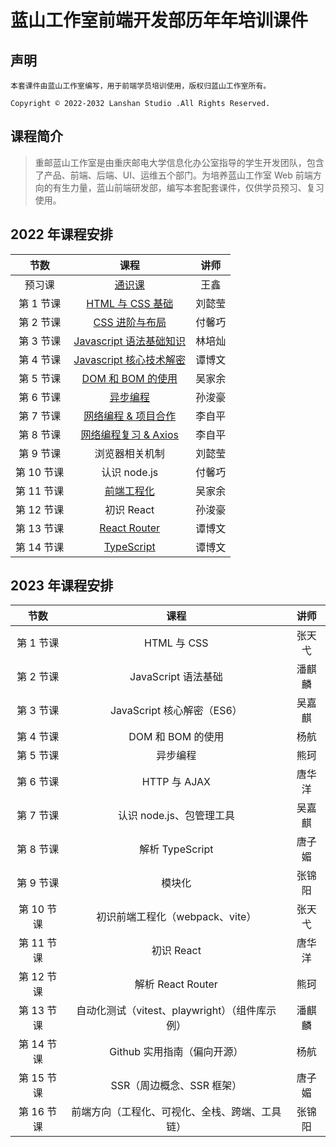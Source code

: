 # 蓝山工作室前端开发部历年年培训课件

## 声明

    本套课件由蓝山工作室编写，用于前端学员培训使用，版权归蓝山工作室所有。

    Copyright © 2022-2032 Lanshan Studio .All Rights Reserved.

## 课程简介

> 重邮蓝山工作室是由重庆邮电大学信息化办公室指导的学生开发团队，包含了产品、前端、后端、UI、运维五个部门。为培养蓝山工作室 Web 前端方向的有生力量，蓝山前端研发部，编写本套配套课件，仅供学员预习、复习使用。

## 2022 年课程安排

|   节数   |          课程           |  讲师  |
| :------: | :---------------------: | :----: |
|  预习课  |         [通识课](https://github.com/LanshanTeam/Courseware-Backend-Go-2022/blob/main/class00-%E9%80%9A%E8%AF%86%E8%AF%BE/READNE.md)          |  王鑫  |
| 第 1 节课 |    [HTML 与 CSS 基础](https://www.yuque.com/u32354906/pcz2r8/muenuh?)     | 刘懿莹 |
| 第 2 节课 |     [CSS 进阶与布局](https://lanshanfrontend.yuque.com/org-wiki-lanshanfrontend-ie95ne/rfgp43/yna7wz)      | 付馨巧 |
| 第 3 节课 | [Javascript 语法基础知识](https://lanshanfrontend.yuque.com/org-wiki-lanshanfrontend-ie95ne/rfgp43/fpxkxcc96cf2q6df?#) | 林培灿 |
| 第 4 节课 | [Javascript 核心技术解密](https://lanshanteam.feishu.cn/docx/LtlcdZCjGoiSz7xqdCKcVIZcnCg) | 谭博文 |
| 第 5 节课 | [DOM 和 BOM 的使用](https://jxi4fut4kr.feishu.cn/docx/K9srdwuRcowbYbxqdDzczZkmnBf) | 吴家余 |
| 第 6 节课 | [异步编程](https://jxi4fut4kr.feishu.cn/docx/K9srdwuRcowbYbxqdDzczZkmnBf) | 孙浚豪 |
| 第 7 节课 | [网络编程 & 项目合作](https://lanshanteam.feishu.cn/docs/doccnqtaRCs3RZBfSh5Qmsczk9e) | 李自平 |
| 第 8 节课 | [网络编程复习 & Axios](https://lanshanteam.feishu.cn/docx/FUqGdnQdSoCrWexDbfLc4ubCnub) | 李自平 |
| 第 9 节课 | 浏览器相关机制 | 刘懿莹 |
| 第 10 节课 | 认识 node.js | 付馨巧 |
| 第 11 节课 | [前端工程化](https://lanshanteam.feishu.cn/docx/C4wvd7xyAo5xPNx1yYvcXcJZnYf) | 吴家余 |
| 第 12 节课 | 初识 React | 孙浚豪 |
| 第 13 节课 | [React Router](https://lanshanteam.feishu.cn/docx/RylOdvVSxof058xtRR9c0cCansd) | 谭博文 |
| 第 14 节课 | [TypeScript](https://lanshanteam.feishu.cn/docx/WOWadRdp8ohfAwx3HX6cdklanTf) | 谭博文 |

## 2023 年课程安排

|   节数   |          课程           |  讲师  |
| :------: | :---------------------: | :----: |
| 第 1 节课 | HTML 与 CSS | 张天弋 | 
| 第 2 节课 | JavaScript 语法基础 | 潘麒麟 |
| 第 3 节课 | JavaScript 核心解密（ES6） | 吴嘉麒 |
| 第 4 节课 | DOM 和 BOM 的使用 | 杨航 |
| 第 5 节课 | 异步编程 | 熊珂 | 
| 第 6 节课 | HTTP 与 AJAX | 唐华洋 |
| 第 7 节课 | 认识 node.js、包管理工具 | 吴嘉麒 |
| 第 8 节课 | 解析 TypeScript | 唐子媚| 
| 第 9 节课 | 模块化 | 张锦阳 |
| 第 10 节课 | 初识前端工程化（webpack、vite） | 张天弋 |
| 第 11 节课 | 初识 React | 唐华洋 | 
| 第 12 节课 | 解析 React Router | 熊珂 | 
| 第 13 节课 | 自动化测试（vitest、playwright）（组件库示例） | 潘麒麟 |
| 第 14 节课 | Github 实用指南（偏向开源） | 杨航 |
| 第 15 节课 | SSR（周边概念、SSR 框架） | 唐子媚 |
| 第 16 节课 | 前端方向（工程化、可视化、全栈、跨端、工具链） | 张锦阳 |
